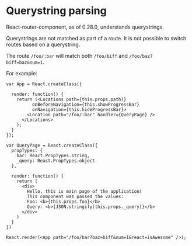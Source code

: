 # Querystring parsing

React-router-component, as of 0.28.0, understands querystrings.

Querystrings are not matched as part of a route. It is not possible to switch routes
based on a querystring.

The route `/foo/:bar` will match both `/foo/biff` and `/foo/baz?biff=baz&num=1`.

For example:

    var App = React.createClass({

      render: function() {
        return (<Locations path={this.props.path)}
              onBeforeNavigation={this.showProgressBar}
              onNavigation={this.hideProgressBar}>
            <Location path="/foo/:bar" handler={QueryPage} />
          </Locations>
        );
      }
    });

    var QueryPage = React.createClass({
      propTypes: {
        bar: React.PropTypes.string,
        _query: React.PropTypes.object
      },

      render: function() {
        return (
          <div>
            Hello, this is main page of the application!
            This component was passed the values:
            Foo: <b>{this.props.foo}</b>
            Query: <b>{JSON.stringify(this.props._query)}</b>
          </div>
        )
      }
    })

    React.render(<App path="/foo/bar?baz=biff&num=1&react=isAwesome" />);
